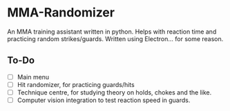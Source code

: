 # MMA-Randomizer
An MMA training assistant written in python. Helps with reaction time and practicing random strikes/guards.
Written using Electron... for some reason.
## To-Do
- [ ] Main menu
- [ ] Hit randomizer, for practicing guards/hits
- [ ] Technique centre, for studying theory on holds, chokes and the like.
- [ ] Computer vision integration to test reaction speed in guards.